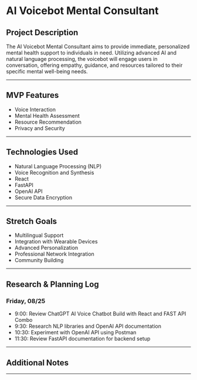 # AI Voicebot Mental Consultant

## Project Description
The AI Voicebot Mental Consultant aims to provide immediate, personalized mental health support to individuals in need. Utilizing advanced AI and natural language processing, the voicebot will engage users in conversation, offering empathy, guidance, and resources tailored to their specific mental well-being needs.

---

## MVP Features
- Voice Interaction
- Mental Health Assessment
- Resource Recommendation
- Privacy and Security

---

## Technologies Used
- Natural Language Processing (NLP)
- Voice Recognition and Synthesis
- React
- FastAPI
- OpenAI API
- Secure Data Encryption

---

## Stretch Goals
- Multilingual Support
- Integration with Wearable Devices
- Advanced Personalization
- Professional Network Integration
- Community Building

---

## Research & Planning Log

### Friday, 08/25
* 9:00: Review ChatGPT AI Voice Chatbot Build with React and FAST API Combo
* 9:30: Research NLP libraries and OpenAI API documentation
* 10:30: Experiment with OpenAI API using Postman
* 11:30: Review FastAPI documentation for backend setup
---

## Additional Notes

---